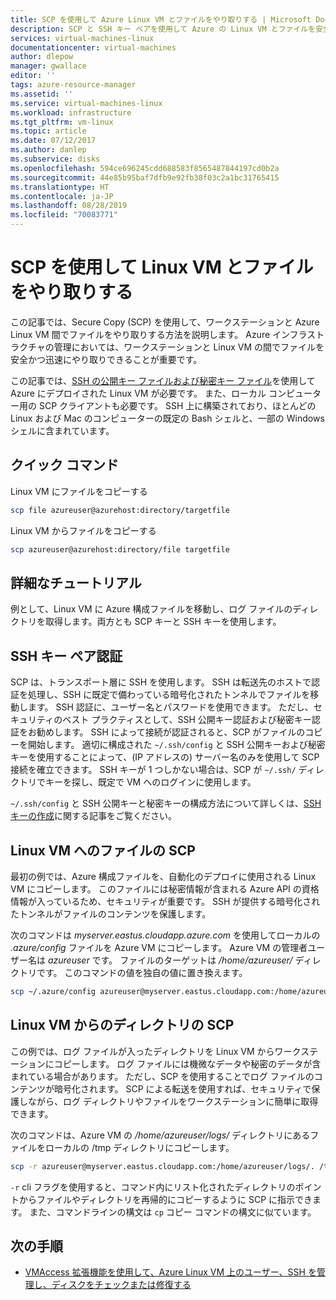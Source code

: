```yaml
---
title: SCP を使用して Azure Linux VM とファイルをやり取りする | Microsoft Docs
description: SCP と SSH キー ペアを使用して Azure の Linux VM とファイルを安全にやり取りする方法について説明します。
services: virtual-machines-linux
documentationcenter: virtual-machines
author: dlepow
manager: gwallace
editor: ''
tags: azure-resource-manager
ms.assetid: ''
ms.service: virtual-machines-linux
ms.workload: infrastructure
ms.tgt_pltfrm: vm-linux
ms.topic: article
ms.date: 07/12/2017
ms.author: danlep
ms.subservice: disks
ms.openlocfilehash: 594ce696245cdd688583f8565487844197cd0b2a
ms.sourcegitcommit: 44e85b95baf7dfb9e92fb38f03c2a1bc31765415
ms.translationtype: HT
ms.contentlocale: ja-JP
ms.lasthandoff: 08/28/2019
ms.locfileid: "70083771"
---
```

# <a name="move-files-to-and-from-a-linux-vm-using-scp"></a>SCP を使用して Linux VM とファイルをやり取りする

この記事では、Secure Copy (SCP) を使用して、ワークステーションと Azure Linux VM 間でファイルをやり取りする方法を説明します。 Azure インフラストラクチャの管理においては、ワークステーションと Linux VM の間でファイルを安全かつ迅速にやり取りできることが重要です。 

この記事では、[SSH の公開キー ファイルおよび秘密キー ファイル](mac-create-ssh-keys.md?toc=%2fazure%2fvirtual-machines%2flinux%2ftoc.json)を使用して Azure にデプロイされた Linux VM が必要です。 また、ローカル コンピューター用の SCP クライアントも必要です。 SSH 上に構築されており、ほとんどの Linux および Mac のコンピューターの既定の Bash シェルと、一部の Windows シェルに含まれています。

## <a name="quick-commands"></a>クイック コマンド

Linux VM にファイルをコピーする

```bash
scp file azureuser@azurehost:directory/targetfile
```

Linux VM からファイルをコピーする

```bash
scp azureuser@azurehost:directory/file targetfile
```

## <a name="detailed-walkthrough"></a>詳細なチュートリアル

例として、Linux VM に Azure 構成ファイルを移動し、ログ ファイルのディレクトリを取得します。両方とも SCP キーと SSH キーを使用します。   

## <a name="ssh-key-pair-authentication"></a>SSH キー ペア認証

SCP は、トランスポート層に SSH を使用します。 SSH は転送先のホストで認証を処理し、SSH に既定で備わっている暗号化されたトンネルでファイルを移動します。 SSH 認証に、ユーザー名とパスワードを使用できます。 ただし、セキュリティのベスト プラクティスとして、SSH 公開キー認証および秘密キー認証をお勧めします。 SSH によって接続が認証されると、SCP がファイルのコピーを開始します。 適切に構成された `~/.ssh/config` と SSH 公開キーおよび秘密キーを使用することによって、(IP アドレスの) サーバー名のみを使用して SCP 接続を確立できます。 SSH キーが 1 つしかない場合は、SCP が `~/.ssh/` ディレクトリでキーを探し、既定で VM へのログインに使用します。

`~/.ssh/config` と SSH 公開キーと秘密キーの構成方法について詳しくは、[SSH キーの作成](mac-create-ssh-keys.md?toc=%2fazure%2fvirtual-machines%2flinux%2ftoc.json)に関する記事をご覧ください。

## <a name="scp-a-file-to-a-linux-vm"></a>Linux VM へのファイルの SCP

最初の例では、Azure 構成ファイルを、自動化のデプロイに使用される Linux VM にコピーします。 このファイルには秘密情報が含まれる Azure API の資格情報が入っているため、セキュリティが重要です。 SSH が提供する暗号化されたトンネルがファイルのコンテンツを保護します。

次のコマンドは *myserver.eastus.cloudapp.azure.com* を使用してローカルの *.azure/config* ファイルを Azure VM にコピーします。 Azure VM の管理者ユーザー名は *azureuser* です。 ファイルのターゲットは */home/azureuser/* ディレクトリです。 このコマンドの値を独自の値に置き換えます。

```bash
scp ~/.azure/config azureuser@myserver.eastus.cloudapp.com:/home/azureuser/config
```

## <a name="scp-a-directory-from-a-linux-vm"></a>Linux VM からのディレクトリの SCP

この例では、ログ ファイルが入ったディレクトリを Linux VM からワークステーションにコピーします。 ログ ファイルには機微なデータや秘密のデータが含まれている場合があります。 ただし、SCP を使用することでログ ファイルのコンテンツが暗号化されます。 SCP による転送を使用すれば、セキュリティで保護しながら、ログ ディレクトリやファイルをワークステーションに簡単に取得できます。

次のコマンドは、Azure VM の */home/azureuser/logs/* ディレクトリにあるファイルをローカルの /tmp ディレクトリにコピーします。

```bash
scp -r azureuser@myserver.eastus.cloudapp.com:/home/azureuser/logs/. /tmp/
```

`-r` cli フラグを使用すると、コマンド内にリスト化されたディレクトリのポイントからファイルやディレクトリを再帰的にコピーするように SCP に指示できます。  また、コマンドラインの構文は `cp` コピー コマンドの構文に似ています。

## <a name="next-steps"></a>次の手順

* [VMAccess 拡張機能を使用して、Azure Linux VM 上のユーザー、SSH を管理し、ディスクをチェックまたは修復する](using-vmaccess-extension.md?toc=%2fazure%2fvirtual-machines%2flinux%2ftoc.json)

